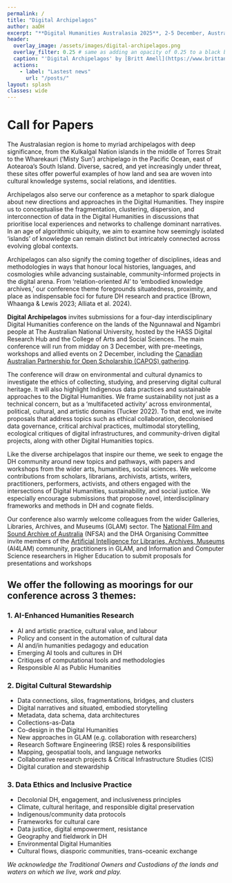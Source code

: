 ```yaml
---
permalink: /
title: "Digital Archipelagos"
author: aaDH
excerpt: "**Digital Humanities Australasia 2025**, 2-5 December, Australian National University, Canberra (Ngambri)"
header:
  overlay_image: /assets/images/digital-archipelagos.png
  overlay_filter: 0.25 # same as adding an opacity of 0.25 to a black background
  caption: "'Digital Archipelagos' by [Britt Amell](https://www.brittanyamell.ca/)"
  actions:
    - label: "Lastest news"
      url: "/posts/"
layout: splash
classes: wide
---
```


# Call for Papers

The Australasian region is home to myriad archipelagos with deep significance, from the Kulkalgal Nation islands in the middle of Torres Strait to the Wharekauri (‘Misty Sun’) archipelago in the Pacific Ocean, east of Aotearoa’s South Island. Diverse, sacred, and yet increasingly under threat, these sites offer powerful examples of how land and sea are woven into cultural knowledge systems, social relations, and identities. 

Archipelagos also serve our conference as a metaphor to spark dialogue about new directions and approaches in the Digital Humanities. They inspire us to conceptualise the fragmentation, clustering, dispersion, and interconnection of data in the Digital Humanities in discussions that prioritise local experiences and networks to challenge dominant narratives. In an age of algorithmic ubiquity, we aim to examine how seemingly isolated ‘islands’ of knowledge can remain distinct but intricately connected across evolving global contexts. 

Archipelagos can also signify the coming together of disciplines, ideas and methodologies in ways that honour local histories, languages, and cosmologies while advancing sustainable, community-informed projects in the digital arena. From ‘relation-oriented AI’ to ‘embodied knowledge archives,’ our conference theme foregrounds situatedness, proximity, and place as indispensable foci for future DH research and practice (Brown, Whaanga & Lewis 2023; Alliata et al. 2024).

**Digital Archipelagos** invites submissions for a four-day interdisciplinary Digital Humanities conference on the lands of the Ngunnawal and Ngambri people at The Australian National University, hosted by the HASS Digital Research Hub and the College of Arts and Social Sciences. The main conference will run from midday on 3 December, with pre-meetings, workshops and allied events on 2 December, including the [Canadian Australian Partnership for Open Scholarship (CAPOS) gathering](https://inke.ca/re-defining-open-social-scholarship-in-an-age-of-generative-intelligence/). 

The conference will draw on environmental and cultural dynamics to investigate the ethics of collecting, studying, and preserving digital cultural heritage. It will also highlight Indigenous data practices and sustainable approaches to the Digital Humanities. We frame sustainability not just as a technical concern, but as a ‘multifaceted activity’ across environmental, political, cultural, and artistic domains (Tucker 2022). To that end, we invite proposals that address topics such as ethical collaboration, decolonised data governance, critical archival practices, multimodal storytelling, ecological critiques of digital infrastructures, and community-driven digital projects, along with other Digital Humanities topics. 

Like the diverse archipelagos that inspire our theme, we seek to engage the DH community around new topics and pathways, with papers and workshops from the wider arts, humanities, social sciences. We welcome contributions from scholars, librarians, archivists, artists, writers, practitioners, performers, activists, and others engaged with the intersections of Digital Humanities, sustainability, and social justice. We especially encourage submissions that propose novel, interdisciplinary frameworks and methods in DH and cognate fields. 

Our conference also warmly welcome colleagues from the wider Galleries, Libraries, Archives, and Museums (GLAM) sector. The [National Film and Sound Archive of Australia](https://www.nfsa.gov.au/) (NFSA) and the DHA Organising Committee invite members of the [Artificial Intelligence for Libraries, Archives, Museums](https://github.com/AI4LAM) (AI4LAM) community, practitioners in GLAM, and Information and Computer Science researchers in Higher Education to submit proposals for presentations and workshops

## We offer the following as moorings for our conference across 3 themes:

### 1. AI-Enhanced Humanities Research 

* AI and artistic practice, cultural value, and labour
* Policy and consent in the automation of cultural data
* AI and/in humanities pedagogy and education 
* Emerging AI tools and cultures in DH
* Critiques of computational tools and methodologies
* Responsible AI as Public Humanities

### 2. Digital Cultural Stewardship

* Data connections, silos, fragmentations, bridges, and clusters
* Digital narratives and situated, embodied storytelling 
* Metadata, data schema, data architectures
* Collections-as-Data
* Co-design in the Digital Humanities
* New approaches in GLAM (e.g. collaboration with researchers) 
* Research Software Engineering (RSE) roles & responsibilities 
* Mapping, geospatial tools, and language networks
* Collaborative research projects & Critical Infrastructure Studies (CIS)
* Digital curation and stewardship 

### 3. Data Ethics and Inclusive Practice

* Decolonial DH, engagement, and inclusiveness principles 
* Climate, cultural heritage, and responsible digital preservation 
* Indigenous/community data protocols
* Frameworks for cultural care 
* Data justice, digital empowerment, resistance
* Geography and fieldwork in DH
* Environmental Digital Humanities 
* Cultural flows, diasporic communities, trans-oceanic exchange

_We acknowledge the Traditional Owners and Custodians of the lands and waters on which we live, work and play._
